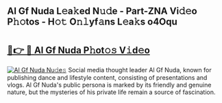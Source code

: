 ## Al Gf Nuda L𝚎a𝚔ed N𝚞𝚍e - Part-ZNA Vi𝚍𝚎o P𝚑𝚘tos - H𝚘𝚝 O𝚗𝚕yf𝚊ns L𝚎a𝚔s o4Oqu

# <h2><a href="http://kfbk0ag.oniu.top/?m=Al+Gf+Nuda">🔗👉 🔴 Al Gf Nuda P𝚑ot𝚘𝚜 V𝚒d𝚎o</a></h2>

[![Al Gf Nuda Nu𝚍e𝚜](https://i.imgur.com/0qMVB7G.gif)](http://kfbk0ag.oniu.top/?m=Al+Gf+Nuda)
Social media thought leader Al Gf Nuda, known for publishing dance and lifestyle content, consisting of presentations and vlogs. Al Gf Nuda's public persona is marked by its friendly and genuine nature, but the mysteries of his private life remain a source of fascination.  
